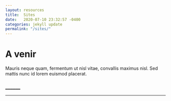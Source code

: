 ```yaml
---
layout: resources
title:  Sites 
date:   2020-07-10 23:32:57 -0400
categories: jekyll update
permalink: "/sites/"
---
```

<title>Sites</title>
<!-- Grid -->
<div class="w3-row postadjust">
<!-- Blog entries -->
<div class="w3-col l8 s12 ">
  <!-- Blog entry -->
  <div class="w3-card-4 w3-margin w3-white">
    <div class="w3-row">
    <div class="w3-container w3-third w3-center">
    <h1>A venir</h1>
    </div>
    <div class="w3-container w3-half">
      <p>Mauris neque quam, fermentum ut nisl vitae, convallis maximus nisl. Sed mattis nunc id lorem euismod placerat.</p>
        <h3><a href=" ">______</a></h3>
    </div>
    </div>
  </div>
  <hr>
